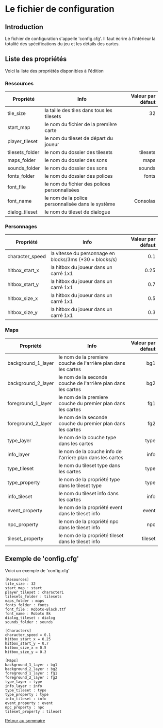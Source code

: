# Le fichier de configuration
## Introduction
Le fichier de configuration s'appelle 'config.cfg'. Il faut écrire à l'intérieur la totalité des spécifications du jeu et les détails des cartes.


## Liste des propriétés
Voici la liste des propriétés disponibles à l'édition
### Ressources
| Propriété | Info | Valeur par défaut |
|-|-|-:|
| tile_size | la taille des tiles dans tous les tilesets | 32 |
| start_map | le nom du fichier de la première carte |  |
| player_tileset | le nom du tileset de départ du joueur |  |
| tilesets_folder | le nom du dossier des tilesets | tilesets |
| maps_folder | le nom du dossier des sons | maps |
| sounds_folder | le nom du dossier des sons | sounds |
| fonts_folder | le nom du dossier des polices| fonts |
| font_file | le nom du fichier des polices personnalisées |  |
| font_name | le nom de la police personnalisée dans le système | Consolas |
| dialog_tileset | le nom du tileset de dialogue |  |

### Personnages
| Propriété | Info | Valeur par défaut |
|-|-|-:|
| character_speed | la vitesse du personnage en blocks/3ms (*30 = blocks/s) | 0.1 |
| hitbox_start_x | la hitbox du joueur dans un carré 1x1 | 0.25 |
| hitbox_start_y | la hitbox du joueur dans un carré 1x1 | 0.7 |
| hitbox_size_x | la hitbox du joueur dans un carré 1x1 | 0.5 |
| hitbox_size_y | la hitbox du joueur dans un carré 1x1 | 0.3 |

### Maps
| Propriété | Info | Valeur par défaut |
|-|-|-:|
| background_1_layer | le nom de la premiere couche de l'arrière plan dans les cartes | bg1 |
| background_2_layer | le nom de la seconde couche de l'arrière plan dans les cartes | bg2 |
| foreground_1_layer | le nom de la premiere couche du premier plan dans les cartes | fg1 |
| foreground_2_layer | le nom de la seconde couche du premier plan dans les cartes | fg2 |
| type_layer | le nom de la couche type dans les cartes | type |
| info_layer | le nom de la couche info de l'arriere plan dans les cartes | info |
| type_tileset | le nom du tileset type dans les cartes | type |
| type_property | le nom de la propriété type dans le tileset type | type |
| info_tileset | le nom du tileset info dans les cartes | info |
| event_property | le nom de la propriété event dans le tileset info | event |
| npc_property | le nom de la propriété npc dans le tileset info | npc |
| tileset_property | le nom de la propriété tileset dans le tileset info | tileset |

## Exemple de 'config.cfg'
Voici un exemple de 'config.cfg'

	[Resources]
	tile_size : 32
	start_map : start
	player_tileset : character1
	tilesets_folder : tilesets
	maps_folder : maps
	fonts_folder : fonts
	font_file : Roboto-Black.ttf
	font_name : Roboto Bk
	dialog_tileset : dialog
	sounds_folder : sounds
	
	[Characters]
	character_speed = 0.1
	hitbox_start_x = 0.25
	hitbox_start_y = 0.7
	hitbox_size_x = 0.5
	hitbox_size_y = 0.3
	
	[Maps]
	background_1_layer : bg1
	background_2_layer : bg2
	foreground_1_layer : fg1
	foreground_2_layer : fg2
	type_layer : type
	info_layer : info
	type_tileset : type
	type_property : type
	info_tileset : info
	event_property : event
	npc_property : npc
	tileset_property : tileset

[Retour au sommaire](Documentation.md#sommaire)
